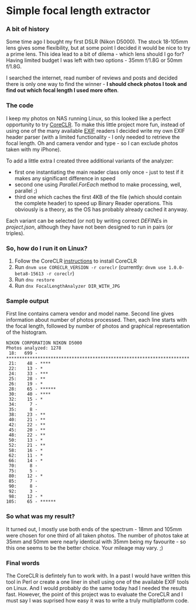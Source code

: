 # Simple focal length extractor

### A bit of history

Some time ago I bought my first DSLR (Nikon D5000). The stock 18-105mm lens gives some flexibility, but at some point I decided it would be nice to try a prime lens. This idea lead to a bit of dilema - which lens should I go for? Having limited budget I was left with two options - 35mm f/1.8G or 50mm f/1.8G. 

I searched the internet, read number of reviews and posts and decided there is only one way to find the winner - **I should check photos I took and find out which focal length I used more often**.

### The code
I keep my photos on NAS running Linux, so this looked like a perfect opportunity to try [CoreCLR](https://github.com/dotnet/coreclr).
To make this little project more fun, instead of using one of the many available [EXIF](https://en.wikipedia.org/wiki/Exchangeable_image_file_format) readers I decided write my own EXIF header parser (with a limited functionality - I only needed to retrieve the focal length. Oh and camera vendor and type - so I can exclude photos taken with my iPhone).

To add a little extra I created three additional variants of the analyzer:
* first one instantiating the main reader class only once - just to test if it makes any significant difference in speed
* second one using *Parallel.ForEach* method to make processing, well, parallel ;)
* third one which caches the first 4KB of the file (which should contain the complete header) to speed up Binary Reader operations. This obviously is a theory, as the OS has probably already cached it anyway.

Each variant can be selected (or not) by writing correct *DEFINE*s in *project.json*, although they have not been designed to  run in pairs (or triples).

###  So, how do I run it on Linux?
1. Follow the CoreCLR [instructions](https://github.com/dotnet/coreclr/blob/master/Documentation/install/get-dotnetcore-dnx-linux.md) to install CoreCLR
1. Run `dnvm use CORECLR_VERSION -r coreclr` (currently: `dnvm use 1.0.0-beta8-15613 -r coreclr`)
1. Run `dnu restore`
1. Run `dnx FocalLengthAnalyzer DIR_WITH_JPG`

### Sample output
First line contains camera vendor and model name.
Second line gives information about number of photos processed.
Then, each line starts with the focal length, followed by number of photos and graphical representation of the histogram.

```
NIKON CORPORATION NIKON D5000
Photos analyzed: 1278
 18:   699 - **********************************************************************
 21:    48 - ****
 22:    13 - *
 24:    33 - ***
 25:    28 - **
 26:    19 - *
 28:    65 - ******
 30:    40 - ****
 32:    15 - *
 34:     7 -
 35:     8 -
 38:    23 - **
 40:    21 - **
 42:    22 - **
 45:    20 - **
 48:    22 - **
 50:    13 - *
 52:    21 - **
 58:    16 - *
 62:    11 - *
 66:    14 - *
 70:     8 -
 75:     5 -
 80:    12 - *
 85:     7 -
 90:     8 -
 92:     3 -
 98:    12 - *
105:    65 - ******
```

### So what was my result?
It turned out, I mostly use both ends of the spectrum - 18mm and 105mm were chosen for one third of all taken photos. The number of photos take at 35mm and 50mm were nearly identical with 35mm being my favourite - so this one seems to be the better choice. Your mileage may vary. ;)

### Final words
The CoreCLR is defintely fun to work with. In a past I would have written this tool in Perl or create a one liner in shell using one of the available EXIF tools on Linux. And I would probably do the same today had I needed the results fast. However, the point of this project was to evaluate the CoreCLR and I must say I was suprised how easy it was to write a truly multiplatform code.